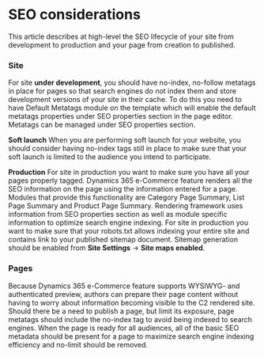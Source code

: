 # SEO considerations

This article describes at high-level the SEO lifecycle of your site from development to production and your page from creation to published.

### Site
For site **under development**, you should have no-index, no-follow metatags in place for pages so that search engines do not index them and store development versions of your site in their cache. To do this you need to have Default Metatags module on the template which will enable the default metatags properties under SEO properties section in the page editor. Metatags can be managed under SEO properties section.

**Soft launch**
When you are performing soft launch for your website, you should consider having no-index tags still in place to make sure that your soft launch is limited to the audience you intend to participate.

**Production**
For site in production you want to make sure you have all your pages properly tagged. Dynamics 365 e-Commerce feature renders all the SEO information on the page using the information entered for a page. Modules that provide this functionality are Category Page Summary, List Page Summary and Product Page Summary. Rendering framework uses information from SEO properties section as well as module specific information to optimize search engine indexing. For site in production you want to make sure that your robots.txt allows indexing your entire site and contains link to your published sitemap document. Sitemap generation should be enabled from **Site Settings** -> **Site maps enabled**.

### Pages
Because Dynamics 365 e-Commerce feature supports WYSIWYG- and authenticated preview, authors can prepare their page content without having to worry about information becoming visible to the C2 rendered site. Should there be a need to publish a page, but limit its exposure, page metatags should include the no-index tag to avoid being indexed to search engines. When the page is ready for all audiences, all of the basic SEO metadata should be present for a page to maximize search engine indexing efficiency and no-limit should be removed.

